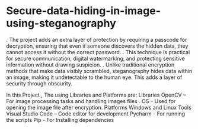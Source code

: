 # Secure-data-hiding-in-image-using-steganography

. The project adds an extra layer of protection by requiring a passcode for decryption, ensuring that even if someone discovers the hidden data, they cannot access it without the correct password.
. This technique is practical for secure communication, digital watermarking, and protecting sensitive information without drawing suspicion.
. Unlike traditional encryption methods that make data visibly scrambled, steganography hides data within an image, making it undetectable to the human eye. This adds a layer of security through obscurity.

In this Project , The  using Libraries and Platforms are:
Libraries 
OpenCV – For image processing tasks  and handling images files .
OS – Used for opening the image file after encryption.
Platforms
Windows and Linux
Tools 
Visual Studio Code – Code editor for development
Pycharm - For running the scripts
Pip - For Installing dependencies



